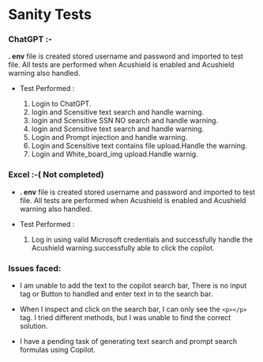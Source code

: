 # Sanity Tests

### ChatGPT :-
**. env**  file is created stored username and password and imported to test file. All tests are performed when Acushield is enabled and Acushield warning also handled.
- Test Performed :

   1. Login to ChatGPT.
   2. login and Scensitive text search and handle warning.
   3. login and Scensitive SSN NO search and handle warning.
   4. login and Scensitive text search and handle warning.
   5. Login and Prompt injection and handle warning.
   6. Login and Scensitive text contains file upload.Handle the warning.
   7. Login and White_board_img upload.Handle warnig.

### Excel :-( Not completed)
- **. env**  file is created stored username and password and imported to test file. All tests are performed when Acushield is enabled and Acushield warning also handled.

- Test Performed :

    1. Log in using valid Microsoft credentials and successfully handle the Acushield warning.successfully able to click the copilot.

### Issues faced:
- I am unable to add the text to the copilot search bar, There is no input tag or Button to handled and enter text in to the search bar.
- When I inspect and click on the search bar, I can only see the ```<p></p>``` tag. I tried different methods, but I was unable to find the correct solution.

- I have a pending task of generating text search and prompt search formulas using Copilot.
 